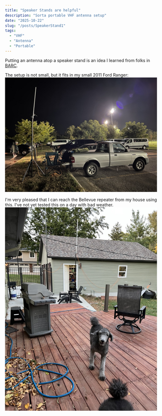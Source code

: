 ```yaml
---
title: "Speaker Stands are helpful"
description: "Sorta portable VHF antenna setup"
date: "2025-10-22"
slug: "/posts/SpeakerStand1"
tags:
  - "VHF"
  - "Antenna"
  - "Portable"
---
```


Putting an antenna atop a speaker stand is an idea I learned from folks in [BARC](http://localhost:8080/clubs/barc/).

The setup is not small, but it fits in my small 2011 Ford Ranger:
![Using antenna at market to market event](m2m.jpg)

I'm very pleased that I can reach the Bellevue repeater from my house using this.  I've not yet tested this on a day with bad weather.
![At home by the detached garage](Duke.jpg)

